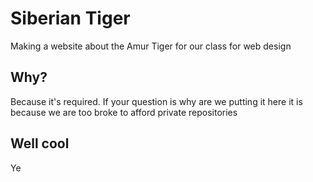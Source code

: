 # Siberian Tiger

Making a website about the Amur Tiger for our class for web design

## Why?

Because it's required. If your question is why are we putting it here it is because we are too broke to afford private repositories

## Well cool
Ye